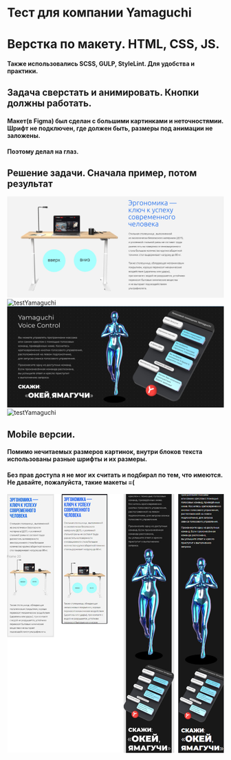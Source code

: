 Тест для компании Yamaguchi
===

# Верстка по макету. HTML, CSS, JS.
#### Также использовались SCSS, GULP, StyleLint. Для удобства и практики.

## Задача сверстать и анимировать. Кнопки должны работать.
#### Макет(в Figma) был сделан с большими картинками и неточностямии. Шрифт не подключен, где должен быть, размеры под анимации не заложены.
#### Поэтому делал на глаз. 

## Решение задачи. Сначала пример, потом результат
![testYamaguchi](./TDExample.jpg)
![testYamaguchi](./TDSolution.gif)
![testYamaguchi](./VCDExample.jpg)
![testYamaguchi](./VCDSolution.gif)

## Mobile версии. 
#### Помимо нечитаемых размеров картинок, внутри блоков текста использованы разные шрифты и их размеры.
#### Без прав доступа я не мог их считать и подбирал по тем, что имеются. Не давайте, пожалуйста, такие макеты =(

![testYamaguchi](./Mobile.jpg)
